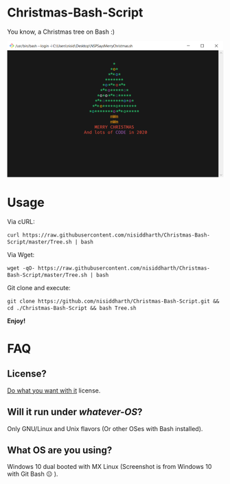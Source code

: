 # Christmas-Bash-Script

You know, a Christmas tree on Bash :)

![Screenshot](./Screenshot.png?raw=true)

# Usage

Via cURL:

```
curl https://raw.githubusercontent.com/nisiddharth/Christmas-Bash-Script/master/Tree.sh | bash
```

Via Wget:

```
wget -qO- https://raw.githubusercontent.com/nisiddharth/Christmas-Bash-Script/master/Tree.sh | bash
```

Git clone and execute:

```
git clone https://github.com/nisiddharth/Christmas-Bash-Script.git && cd ./Christmas-Bash-Script && bash Tree.sh
```

__Enjoy!__

# FAQ

## License?

[Do what you want with it](./LICENSE) license.

## Will it run under _whatever-OS_?

Only GNU/Linux and Unix flavors (Or other OSes with Bash installed).

## What OS are you using?

Windows 10 dual booted with MX Linux (Screenshot is from Windows 10 with Git Bash :neutral_face: ).
